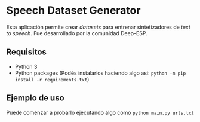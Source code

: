 # Speech Dataset Generator

Esta aplicación permite crear _datasets_ para entrenar sintetizadores de _text to speech_. Fue desarrollado por la comunidad Deep-ESP.

## Requisitos

- Python 3
- Python packages (Podés instalarlos haciendo algo asi: `python -m pip install -r requirements.txt`)

## Ejemplo de uso

Puede comenzar a probarlo ejecutando algo como `python main.py urls.txt`
